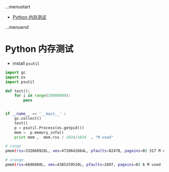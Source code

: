 ...menustart

 - [Python 内存测试](#9188973c8c1616026f7ac7774fbd8e52)

...menuend


<h2 id="9188973c8c1616026f7ac7774fbd8e52"></h2>


# Python 内存测试

 - install `psutil`

```python
import gc 
import os 
import psutil

def test(): 
    for i in range(10000000):
        pass


if __name__ == '__main__' :
    gc.collect()
    test()
    p = psutil.Process(os.getpid())
    mem =  p.memory_info() 
    print mem ,  mem.rss / 1024/1024  , "M used"
```

```bash
# range
pmem(rss=332668928L, vms=4710641664L, pfaults=82478, pageins=0) 317 M used

# xrange
pmem(rss=6696960L, vms=4385259520L, pfaults=2897, pageins=0) 6 M used
```


